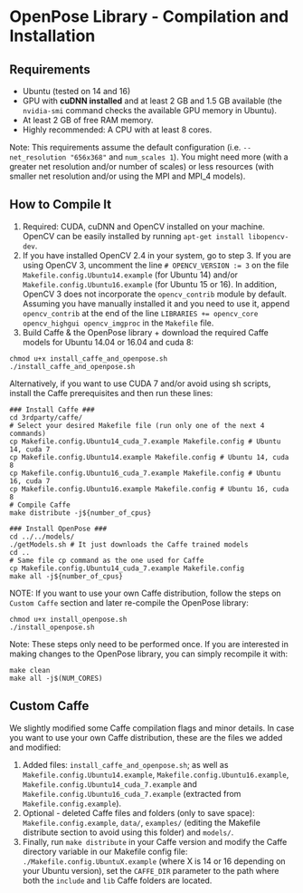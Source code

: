 OpenPose Library - Compilation and Installation
====================================

## Requirements
- Ubuntu (tested on 14 and 16)
- GPU with **cuDNN installed** and at least 2 GB and 1.5 GB available (the `nvidia-smi` command checks the available GPU memory in Ubuntu).
- At least 2 GB of free RAM memory.
- Highly recommended: A CPU with at least 8 cores. 

Note: This requirements assume the default configuration (i.e. `--net_resolution "656x368"` and `num_scales 1`). You might need more (with a greater net resolution and/or number of scales) or less resources (with smaller net resolution and/or using the MPI and MPI_4 models).

## How to Compile It
1. Required: CUDA, cuDNN and OpenCV installed on your machine. OpenCV can be easily installed by running `apt-get install libopencv-dev`.
2. If you have installed OpenCV 2.4 in your system, go to step 3. If you are using OpenCV 3, uncomment the line `# OPENCV_VERSION := 3` on the file `Makefile.config.Ubuntu14.example` (for Ubuntu 14) and/or `Makefile.config.Ubuntu16.example` (for Ubuntu 15 or 16). In addition, OpenCV 3 does not incorporate the `opencv_contrib` module by default. Assuming you have manually installed it and you need to use it, append `opencv_contrib` at the end of the line `LIBRARIES += opencv_core opencv_highgui opencv_imgproc` in the `Makefile` file.
3. Build Caffe & the OpenPose library + download the required Caffe models for Ubuntu 14.04 or 16.04 and cuda 8:
```
chmod u+x install_caffe_and_openpose.sh
./install_caffe_and_openpose.sh
```

Alternatively, if you want to use CUDA 7 and/or avoid using sh scripts, install the Caffe prerequisites and then run these lines:
```
### Install Caffe ###
cd 3rdparty/caffe/
# Select your desired Makefile file (run only one of the next 4 commands)
cp Makefile.config.Ubuntu14_cuda_7.example Makefile.config # Ubuntu 14, cuda 7
cp Makefile.config.Ubuntu14.example Makefile.config # Ubuntu 14, cuda 8
cp Makefile.config.Ubuntu16_cuda_7.example Makefile.config # Ubuntu 16, cuda 7
cp Makefile.config.Ubuntu16.example Makefile.config # Ubuntu 16, cuda 8
# Compile Caffe
make distribute -j${number_of_cpus}

### Install OpenPose ###
cd ../../models/
./getModels.sh # It just downloads the Caffe trained models
cd ..
# Same file cp command as the one used for Caffe
cp Makefile.config.Ubuntu14_cuda_7.example Makefile.config
make all -j${number_of_cpus}
```

NOTE: If you want to use your own Caffe distribution, follow the steps on `Custom Caffe` section and later re-compile the OpenPose library:
```
chmod u+x install_openpose.sh
./install_openpose.sh
```
Note: These steps only need to be performed once. If you are interested in making changes to the OpenPose library, you can simply recompile it with:
```
make clean
make all -j$(NUM_CORES)
```

## Custom Caffe
We slightly modified some Caffe compilation flags and minor details. In case you want to use your own Caffe distribution, these are the files we added and modified:

1. Added files: `install_caffe_and_openpose.sh`; as well as `Makefile.config.Ubuntu14.example`, `Makefile.config.Ubuntu16.example`, `Makefile.config.Ubuntu14_cuda_7.example` and `Makefile.config.Ubuntu16_cuda_7.example` (extracted from `Makefile.config.example`).
2. Optional - deleted Caffe files and folders (only to save space): `Makefile.config.example`, `data/`, `examples/` (editing the Makefile distribute section to avoid using this folder) and `models/`.
3. Finally, run `make distribute` in your Caffe version and modify the Caffe directory variable in our Makefile config file: `./Makefile.config.UbuntuX.example` (where X is 14 or 16 depending on your Ubuntu version), set the `CAFFE_DIR` parameter to the path where both the `include` and `lib` Caffe folders are located.
